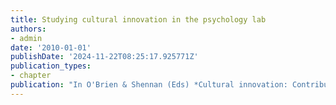 ```yaml
---
title: Studying cultural innovation in the psychology lab
authors:
- admin
date: '2010-01-01'
publishDate: '2024-11-22T08:25:17.925771Z'
publication_types:
- chapter
publication: "In O'Brien & Shennan (Eds) *Cultural innovation: Contributions from evolutionary anthropology* pp. 175-191. MIT Press"
---
```

